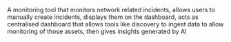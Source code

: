 A monitoring tool that monitors network related incidents, allows users to manually create incidents, displays them on the dashboard, acts as centralised dashboard that allows tools like discovery to ingest data to allow monitoring of those assets, then gives insights generated by AI
